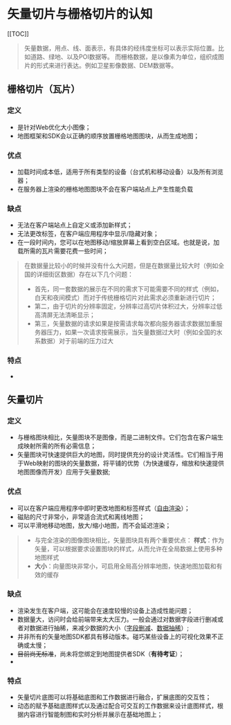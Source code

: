 # 矢量切片与栅格切片的认知

[[TOC]]
> 矢量数据，用点、线、面表示，有具体的经纬度坐标可以表示实际位置。比如道路、绿地、以及POI数据等。
而栅格数据，是以像素为单位，组织成图片的形式来进行表达。例如卫星影像数据、DEM数据等。

## 栅格切片（瓦片）
### 定义
- 是针对Web优化大小图像；
- 地图框架和SDK会以正确的顺序放置栅格地图图块，从而生成地图；
### 优点
- 加载时间成本低，适用于所有类型的设备（台式机和移动设备）以及所有浏览器；
- 在服务器上渲染的栅格地图图块不会在客户端站点上产生性能负载
### 缺点
- 无法在客户端站点上自定义或添加新样式；
- 无法更改标签，在客户端应用程序中显示/隐藏对象；
- 在一段时间内，您可以在地图移动/缩放屏幕上看到空白区域。也就是说，加载所需的瓦片需要花费一些时间；
> 在数据量比较小的时候并没有什么大问题，但是在数据量比较大时（例如全国的详细街区数据）存在以下几个问题：
> - 首先，同一套数据的展示在不同的需求下可能需要不同的样式（例如，白天和夜间模式）而对于传统栅格切片对此需求必须重新进行切片；
> - 第二，由于切片的分辨率固定，分辨率过高切片体积过大，分辨率过低高清屏无法清晰显示；
> - 第三，矢量数据的请求如果是按需请求每次都向服务器请求数据加重服务器压力，如果一次请求按需展示，当矢量数据过大时（例如全国的水系数据）对于前端的压力过大
### 特点
- 

## 矢量切片
### 定义
- 与栅格图块相比，矢量图块不是图像，而是二进制文件。它们包含在客户端生成映射所需的所有必需信息；
- 矢量图块可快速提供巨大的地图，同时提供充分的设计灵活性。它们相当于用于Web映射的图块的矢量数据，将平铺的优势（为快速缓存，缩放和快速提供地图图像而开发）应用于矢量数据;
### 优点
- 可以在客户端应用程序中即时更改地图和标签样式（<u>自由渲染</u>）；
- 磁贴的尺寸非常小，非常适合流式和离线地图；
- 可以平滑地移动地图，放大/缩小地图，而不会延迟渲染；
> - 与完全渲染的图像图块相比，矢量图块具有两个重要优点：
> **样式**：作为矢量，可以根据要求设置图块的样式，从而允许在全局数据上使用多种地图样式
> - **大小**：向量图块非常小，可启用全局高分辨率地图，快速地图加载和有效的缓存
### 缺点
- 渲染发生在客户端，这可能会在速度较慢的设备上造成性能问题；
- 数据量大，访问时会给前端带来太大压力。一般会通过对数据字段进行删减或者对数据进行抽稀，来减少数据的大小（<u>字段删减</u>、<u>数据抽稀</u>）;
- 并非所有的矢量地图SDK都具有移动版本。碰巧某些设备上的可视化效果不正确或太慢；
- ~~目前尚无标准~~，尚未将您绑定到地图提供者SDK（**有待考证**）；
- 
### 特点
- 矢量切片底图可以将基础底图和工作数据进行融合，扩展底图的交互性；
- 动态的赋予基础底图样式以及通过配合可交互的工作数据来设计底图样式，根据内容进行智能制图和实时分析并展示在基础地图上；


